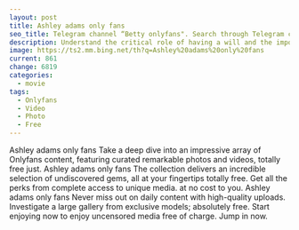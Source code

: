 ```yaml
---
layout: post
title: Ashley adams only fans
seo_title: Telegram channel “Betty onlyfans". Search through Telegram channels. Catalog of telegram channels.
description: Understand the critical role of having a will and the importance of estate planning for your family's future.
image: https://ts2.mm.bing.net/th?q=Ashley%20adams%20only%20fans
current: 861
change: 6819
categories:
  - movie
tags: 
  - Onlyfans
  - Video
  - Photo
  - Free
---
```


Ashley adams only fans Take a deep dive into an impressive array of Onlyfans content, featuring curated remarkable photos and videos, totally free just. Ashley adams only fans The collection delivers an incredible selection of undiscovered gems, all at your fingertips totally free. Get all the perks from complete access to unique media. at no cost to you. Ashley adams only fans Never miss out on daily content with high-quality uploads. Investigate a large gallery from exclusive models; absolutely free. Start enjoying now to enjoy uncensored media free of charge. Jump in now.
